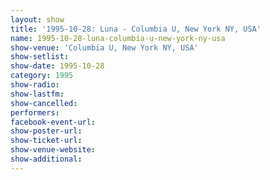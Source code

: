 ```yaml
---
layout: show
title: '1995-10-28: Luna - Columbia U, New York NY, USA'
name: 1995-10-28-luna-columbia-u-new-york-ny-usa
show-venue: 'Columbia U, New York NY, USA'
show-setlist: 
show-date: 1995-10-28
category: 1995
show-radio: 
show-lastfm: 
show-cancelled: 
performers: 
facebook-event-url: 
show-poster-url: 
show-ticket-url: 
show-venue-website: 
show-additional: 
---
```


